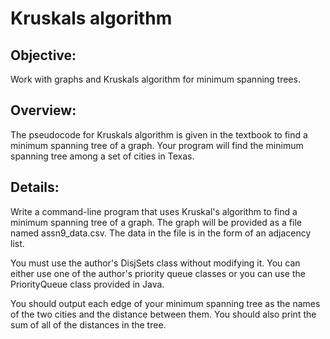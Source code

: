 # Kruskals algorithm

## Objective:
Work with graphs and Kruskals algorithm for minimum spanning trees.

## Overview:
The pseudocode for Kruskals algorithm is given in the textbook to find a minimum spanning tree of a graph.  Your program will find the minimum spanning tree among a set of cities in Texas.

## Details:
Write a command-line program that uses Kruskal's algorithm to find a minimum spanning tree of a graph.  The graph will be provided as a file named assn9_data.csv.  The data in the file is in the form of an adjacency list. <br>

You must use the author's DisjSets class without modifying it.  You can either use one of the author's priority queue classes or you can use the PriorityQueue class provided in Java. <br>

You should output each edge of your minimum spanning tree as the names of the two cities and the distance between them.  You should also print the sum of all of the distances in the tree.